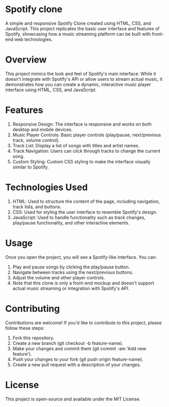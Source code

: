 # Spotify clone
A simple and responsive Spotify Clone created using HTML, CSS, and JavaScript. This project replicates the basic user interface and features of Spotify, 
showcasing how a music streaming platform can be built with front-end web technologies.

# Overview
This project mimics the look and feel of Spotify's main interface. While it doesn't integrate with Spotify's API or allow users to stream actual music,
it demonstrates how you can create a dynamic, interactive music player interface using HTML, CSS, and JavaScript.

# Features
1. Responsive Design: The interface is responsive and works on both desktop and mobile devices.
2. Music Player Controls: Basic player controls (play/pause, next/previous track, volume control).
3. Track List: Display a list of songs with titles and artist names.
4. Track Navigation: Users can click through tracks to change the current song.
5. Custom Styling: Custom CSS styling to make the interface visually similar to Spotify.
 
# Technologies Used
1. HTML: Used to structure the content of the page, including navigation, track lists, and buttons.
2. CSS: Used for styling the user interface to resemble Spotify's design.
3. JavaScript: Used to handle functionality such as track changes, play/pause functionality, and other interactive elements.

# Usage
Once you open the project, you will see a Spotify-like interface. You can:
1. Play and pause songs by clicking the play/pause button.
2. Navigate between tracks using the next/previous buttons.
3. Adjust the volume and other player controls.
4. Note that this clone is only a front-end mockup and doesn't support actual music streaming or integration with Spotify's API.

# Contributing
Contributions are welcome! If you'd like to contribute to this project, please follow these steps:
1. Fork this repository.
2. Create a new branch (git checkout -b feature-name).
3. Make your changes and commit them (git commit -am 'Add new feature').
4. Push your changes to your fork (git push origin feature-name).
5. Create a new pull request with a description of your changes.

# License
This project is open-source and available under the MIT License.

